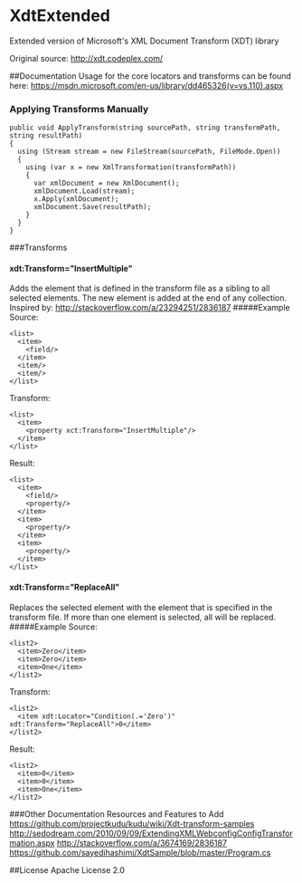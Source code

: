# XdtExtended
Extended version of Microsoft's XML Document Transform (XDT) library

Original source: http://xdt.codeplex.com/

##Documentation
Usage for the core locators and transforms can be found here:
https://msdn.microsoft.com/en-us/library/dd465326(v=vs.110).aspx

### Applying Transforms Manually
```
public void ApplyTransform(string sourcePath, string transformPath, string resultPath)
{
  using (Stream stream = new FileStream(sourcePath, FileMode.Open))
  {
    using (var x = new XmlTransformation(transformPath))
    {
      var xmlDocument = new XmlDocument();
      xmlDocument.Load(stream);
      x.Apply(xmlDocument);
      xmlDocument.Save(resultPath);
    }
  }
}
```
###Transforms
#### xdt:Transform="InsertMultiple"
Adds the element that is defined in the transform file as a sibling to all selected elements. The new element is added at the end of any collection. Inspired by: http://stackoverflow.com/a/23294251/2836187
#####Example
Source:
```
<list>
  <item>
    <field/>
  </item>
  <item/>
  <item/>
</list>
```
Transform:
```
<list>
  <item>
    <property xct:Transform="InsertMultiple"/>
  </item>
</list>
```
Result:
```
<list>
  <item>
    <field/>
    <property/>
  </item>
  <item>
    <property/>
  </item>
  <item>
    <property/>
  </item>
</list>
```
#### xdt:Transform="ReplaceAll"
Replaces the selected element with the element that is specified in the transform file. If more than one element is selected, all will be replaced.
#####Example
Source:
```
<list2>
  <item>Zero</item>
  <item>Zero</item>
  <item>One</item>
</list2>
```
Transform:
```
<list2>
  <item xdt:Locator="Condition(.='Zero')" xdt:Transform="ReplaceAll">0</item>
</list2>
```
Result:
```
<list2>
  <item>0</item>
  <item>0</item>
  <item>One</item>
</list2>
```
###Other Documentation Resources and Features to Add
https://github.com/projectkudu/kudu/wiki/Xdt-transform-samples
http://sedodream.com/2010/09/09/ExtendingXMLWebconfigConfigTransformation.aspx
http://stackoverflow.com/a/3674169/2836187
https://github.com/sayedihashimi/XdtSample/blob/master/Program.cs

##License
Apache License 2.0
